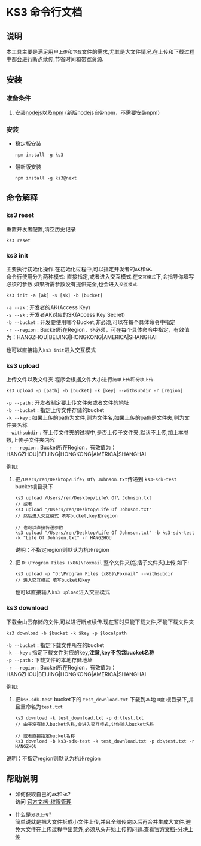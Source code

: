 # KS3 命令行文档


## 说明

本工具主要是满足用户`上传`和`下载`文件的需求,尤其是大文件情况.在上传和下载过程中都会进行断点续传,节省时间和带宽资源.

## 安装


### 准备条件
1. 安装[nodejs](http://nodejs.org/)以及[npm](https://www.npmjs.org) (新版nodejs自带npm，不需要安装npm）

### 安装

- 稳定版安装   

	```
	npm install -g ks3
	```
- 最新版安装

	```
	npm install -g ks3@next
	```

## 命令解释

### ks3 reset   
重置开发者配置,清空历史记录

```
ks3 reset
```


### ks3 init   
主要执行初始化操作.在初始化过程中,可以指定开发者的`AK`和`SK`.    
命令行使用分为两种模式: 直接指定,或者进入交互模式.在`交互模式`下,会指导你填写必须的参数.如果所需参数没有提供完全,也会进入`交互模式`.

```
ks3 init -a [ak] -s [sk] -b [bucket]
```

`-a --ak` : 开发者的AK(Access Key)   
`-s --sk` : 开发者AK对应的SK(Access Key Secret)   
`-b --bucket` : 开发要使用哪个Bucket,非必须,可以在每个具体命令中指定    
`-r --region` : Bucket所在Region，非必须，可在每个具体命令中指定，有效值为：HANGZHOU|BEIJING|HONGKONG|AMERICA|SHANGHAI

也可以直接输入`ks3 init`进入交互模式

### ks3 upload   
上传文件以及文件夹.程序会根据文件大小进行`简单上传`和`分块上传`.

```
ks3 upload -p [path] -b [bucket] -k [key] --withsubdir -r [region]
```
`-p --path` : 开发者制定要上传文件夹或者文件的地址   
`-b --bucket` : 指定上传文件存储的bucket   
`-k --key` : 如果上传的path为文件,则为文件名,如果上传的path是文件夹,则为文件夹名称   
`--withsubdir` : 在上传文件夹的过程中,是否上传子文件夹,默认不上传,加上本参数,上传子文件夹内容    
`-r --region` : Bucket所在Region，有效值为：HANGZHOU|BEIJING|HONGKONG|AMERICA|SHANGHAI

例如:   

1. 把`/Users/ren/Desktop/Life\ Of\ Johnson.txt`传递到 `ks3-sdk-test` bucket根目录下

	```
	ks3 upload /Users/ren/Desktop/Life\ Of\ Johnson.txt
	// 或者
	ks3 upload "/Users/ren/Desktop/Life Of Johnson.txt"
	// 然后进入交互模式 填写bucket,key和region
	
	// 也可以直接传递参数
	ks3 upload "/Users/ren/Desktop/Life Of Johnson.txt" -b ks3-sdk-test -k "Life Of Johnson.txt" -r HANGZHOU
	
	```
	说明：不指定region则默认为杭州region
2.  把 `D:\Program Files (x86)\Foxmail` 整个文件夹(包括子文件夹)上传,如下:

	```
	ks3 upload -p "D:\Program Files (x86)\Foxmail" --withsubdir
	// 进入交互模式 填写bucket和key
	```

	也可以直接输入`ks3 upload`进入交互模式

### ks3 download

下载金山云存储的文件,可以进行断点续传.现在暂时只能下载文件,不能下载文件夹

```
ks3 download -b $bucket -k $key -p $localpath
```
	
`-b --bucket` : 指定下载文件所在的bucket   
`-k --key` : 指定下载文件对应的key,**注意,key不包含bucket名称**   
`-p --path` : 下载文件的本地存储地址    
`-r --region` : Bucket所在Region，有效值为：HANGZHOU|BEIJING|HONGKONG|AMERICA|SHANGHAI

例如:

1. 把`ks3-sdk-test` bucket下的 `test_download.txt` 下载到本地 `D盘` 根目录下,并且重命名为`test.txt`

	```
	ks3 download -k test_download.txt -p d:\test.txt
	// 由于没有输入bucket名称,会进入交互模式,让你输入bucket名称
	
	// 或者直接指定bucket名称
	ks3 download -b ks3-sdk-test -k test_download.txt -p d:\test.txt -r HANGZHOU
	```
说明：不指定region则默认为杭州region

## 帮助说明

- 如何获取自己的`AK`和`SK`?   
访问 [官方文档-权限管理](http://ks3.ksyun.com/doc/console/index.html#%E6%9D%83%E9%99%90%E7%AE%A1%E7%90%86)

- 什么是`分块上传`?   
  简单说就是把大文件拆成小文件上传,并且全部传完以后再合并生成大文件.避免大文件在上传过程中出意外,必须从头开始上传的问题.查看[官方文档-分块上传](http://ks3.ksyun.com/doc/api/multipart_upload.html)
